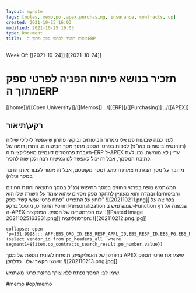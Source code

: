 ```yaml
---
layout: mynote
tags: [notes, memo,po ,apex,purchasing, insurance, contracts, op] 
created: 2021-10-25 16:03
modified: 2021-10-25 16:05
type: Document
title:  פיתוח הפניה לפרטי ספק מתוך הERP 
---
```

Week Of: [[2021-10-24]]
[[2021-10-24]]


#  תזכיר בנושא  פיתוח הפניה לפרטי ספק מתוך הERP

[[home]]/[[Open University]]/[[Memos]]
../[[ERP]]/[[Purchasing]]
../[[APEX]]
## רקע\תיאור
            

לפני כמה שבועות פנו אלי ממדור הביטוחים וביקשו פתרון שיאפשר ל-לילי שילוח (רפרנטית ביטוחים באו"פ) לצפות בפרטי הספק מתוך מסך הביטוחים.
פתרון דומה של העברת פרמטרים דינמיים מאפליקציית ה-ERP ל-APEX עדיין לא מומשה, נכון לעת כתיבת המסמך, אבל זה יכול לאפשר לנו גמישות רבה ולכן שוה להכיר.

מדובר על מסך הצגת תוצאות חיפוש. (מסך מקוסטם, אבל זה אמור לעבוד אותו הדבר במסך ונילה)

המשתמש צופה בפרטי החוזים במסך החיפוש (כנ"ל במסך התוצאה והזנת החוזים והביטוחים) ובמדה והוא מעוניין לתחקר ספק מסויים שהוא עומד על השורה שלו הוא לוחץ על התפריט "פתח פרטי אנשי קשר-ספק"
![[202110211.png]]
בלחיצה על התפריט, מופעל ברקע Form Personalization  שמשתמש ב-Function  שמפנה אל דף ה-APEX עם הפרמטרים של הספק.
הפונקציה:
![[Pasted image 20211025163831.png]]
הפרסונליזציה:
![[202110212.png.jpg]]
```ad-code
collapse: open
'p=131:9998::::APP:EBS_ORG_ID,EBS_RESP_APPL_ID,EBS_RESP_ID,EBS_PG,EBS_PG_ITEMS,EBS_PG_ITEMS_VAL:41,201,20707,4,P4_VENDOR_ID,'|| (select vendor_id from po_headers_all  where segment1=${item.op_contracts_search_result.po_number.value})

```
בדפדפן של האפליקציה, תיפתח לשונית נוספת של מסך APEX שיציג את פרטי הספק ואנשי הקשר שלו.  כדלהלן:
![[202110213.png.jpg]]

שימו לב: המסך נפתח ללא צורך בהזנת פרטי משתמש.
 
 
#memo #op/memo
